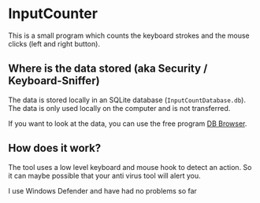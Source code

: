 # InputCounter

This is a small program which counts the keyboard strokes and the mouse clicks (left and right button).

## Where is the data stored (aka Security / Keyboard-Sniffer)

The data is stored locally in an SQLite database (`InputCountDatabase.db`). The data is only used locally on the computer and is not transferred.

If you want to look at the data, you can use the free program [DB Browser](https://sqlitebrowser.org).

## How does it work?

The tool uses a low level keyboard and mouse hook to detect an action. So it can maybe possible that your anti virus tool will alert you.

I use Windows Defender and have had no problems so far
